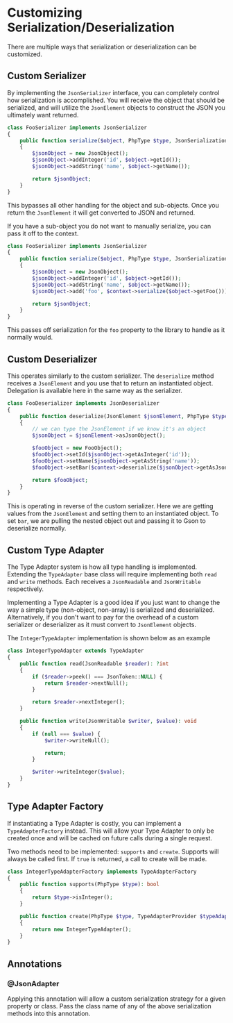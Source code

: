 Customizing Serialization/Deserialization
=========================================

There are multiple ways that serialization or deserialization can be
customized.

Custom Serializer
-----------------

By implementing the `JsonSerializer` interface, you can completely
control how serialization is accomplished.  You will receive the
object that should be serialized, and will utilize the `JsonElement`
objects to construct the JSON you ultimately want returned.

```php
class FooSerializer implements JsonSerializer
{
    public function serialize($object, PhpType $type, JsonSerializationContext $context): JsonElement
    {
        $jsonObject = new JsonObject();
        $jsonObject->addInteger('id', $object->getId());
        $jsonObject->addString('name', $object->getName());

        return $jsonObject;
    }
}
```

This bypasses all other handling for the object and sub-objects.  Once
you return the `JsonElement` it will get converted to JSON and returned.

If you have a sub-object you do not want to manually serialize, you can
pass it off to the context.

```php
class FooSerializer implements JsonSerializer
{
    public function serialize($object, PhpType $type, JsonSerializationContext $context): JsonElement
    {
        $jsonObject = new JsonObject();
        $jsonObject->addInteger('id', $object->getId());
        $jsonObject->addString('name', $object->getName());
        $jsonObject->add('foo', $context->serialize($object->getFoo()));

        return $jsonObject;
    }
}
```

This passes off serialization for the `foo` property to the library to
handle as it normally would.

Custom Deserializer
-------------------

This operates similarly to the custom serializer.  The `deserialize`
method receives a `JsonElement` and you use that to return an
instantiated object.  Delegation is available here in the same way
as the serializer.

```php
class FooDeserializer implements JsonDeserializer
{
    public function deserialize(JsonElement $jsonElement, PhpType $type, JsonDeserializationContext $context)
    {
        // we can type the JsonElement if we know it's an object
        $jsonObject = $jsonElement->asJsonObject();

        $fooObject = new FooObject();
        $fooObject->setId($jsonObject->getAsInteger('id'));
        $fooObject->setName($jsonObject->getAsString('name'));
        $fooObject->setBar($context->deserialize($jsonObject->getAsJsonObject('bar'), Bar::class));

        return $fooObject;
    }
}
```

This is operating in reverse of the custom serializer.  Here we are
getting values from the `JsonElement` and setting them to an instantiated
object.  To set `bar`, we are pulling the nested object out and passing
it to Gson to deserialize normally.

Custom Type Adapter
-------------------

The Type Adapter system is how all type handling is implemented.
Extending the `TypeAdapter` base class will require implementing both
`read` and `write` methods.  Each receives a `JsonReadable` and
`JsonWritable` respectively.

Implementing a Type Adapter is a good idea if you just want to change
the way a simple type (non-object, non-array) is serialized and
deserialized.  Alternatively, if you don't want to pay for the overhead
of a custom serializer or deserializer as it must convert to `JsonElement`
objects.

The `IntegerTypeAdapter` implementation is shown below as an example

```php
class IntegerTypeAdapter extends TypeAdapter
{
    public function read(JsonReadable $reader): ?int
    {
        if ($reader->peek() === JsonToken::NULL) {
            return $reader->nextNull();
        }

        return $reader->nextInteger();
    }

    public function write(JsonWritable $writer, $value): void
    {
        if (null === $value) {
            $writer->writeNull();

            return;
        }

        $writer->writeInteger($value);
    }
}
```

Type Adapter Factory
--------------------

If instantiating a Type Adapter is costly, you can implement a
`TypeAdapterFactory` instead.  This will allow your Type Adapter to
only be created once and will be cached on future calls during a
single request.

Two methods need to be implemented: `supports` and `create`.  Supports
will always be called first.  If `true` is returned, a call to create
will be made.

```php
class IntegerTypeAdapterFactory implements TypeAdapterFactory
{
    public function supports(PhpType $type): bool
    {
        return $type->isInteger();
    }

    public function create(PhpType $type, TypeAdapterProvider $typeAdapterProvider): TypeAdapter
    {
        return new IntegerTypeAdapter();
    }
}
```

Annotations
-----------

### @JsonAdapter

Applying this annotation will allow a custom serialization strategy
for a given property or class.  Pass the class name of any of the above
serialization methods into this annotation.
